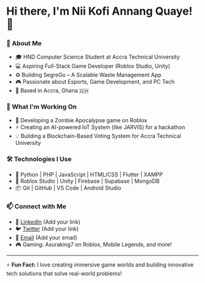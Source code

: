 # Hi there, I'm Nii Kofi Annang Quaye! 👋

### 🌟 About Me
- 🎓 HND Computer Science Student at Accra Technical University
- 💻 Aspiring Full-Stack Game Developer (Roblox Studio, Unity)
- ♻️ Building SegreGo – A Scalable Waste Management App
- 🎮 Passionate about Esports, Game Development, and PC Tech
- 📍 Based in Accra, Ghana 🇬🇭

### 💼 What I'm Working On
- 🧱 Developing a Zombie Apocalypse game on Roblox
- ⚡ Creating an AI-powered IoT System (like JARVIS) for a hackathon
- 💡 Building a Blockchain-Based Voting System for Accra Technical University

### 🛠️ Technologies I Use
- 🐍 Python | PHP | JavaScript | HTML/CSS | Flutter | XAMPP
- 🔧 Roblox Studio | Unity | Firebase | Supabase | MongoDB
- 📦 Git | GitHub | VS Code | Android Studio

### 📫 Connect with Me
- 💼 [LinkedIn](#) (Add your link)
- 🐦 [Twitter](#) (Add your link)
- 💬 [Email](mailto:your.email@example.com) (Add your email)
- 🎮 Gaming: Asuraking7 on Roblox, Mobile Legends, and more!

---

⭐️ **Fun Fact:** I love creating immersive game worlds and building innovative tech solutions that solve real-world problems!
